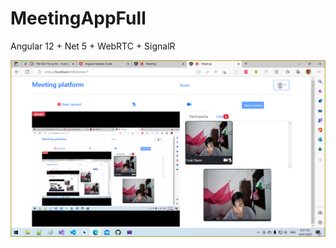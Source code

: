 # MeetingAppFull
Angular 12 + Net 5 + WebRTC + SignalR

![alt text for screen readers](/meeting.png "Text to show on mouseover")
